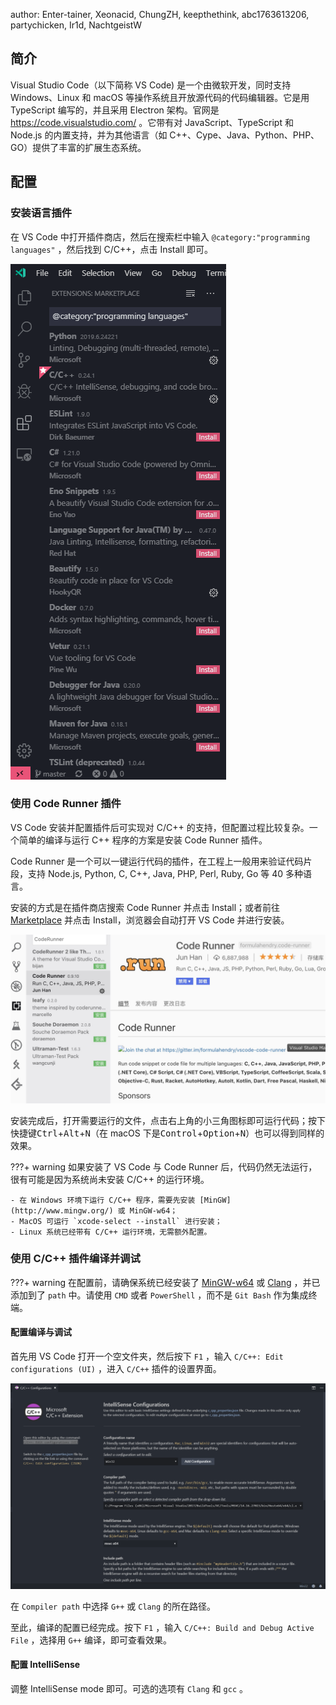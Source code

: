 author: Enter-tainer, Xeonacid, ChungZH, keepthethink, abc1763613206, partychicken, Ir1d, NachtgeistW

## 简介

Visual Studio Code（以下简称 VS Code) 是一个由微软开发，同时支持 Windows、Linux 和 macOS 等操作系统且开放源代码的代码编辑器。它是用 TypeScript 编写的，并且采用 Electron 架构。官网是 <https://code.visualstudio.com/> 。它带有对 JavaScript、TypeScript 和 Node.js 的内置支持，并为其他语言（如 C++、Cype、Java、Python、PHP、GO）提供了丰富的扩展生态系统。

## 配置

### 安装语言插件

在 VS Code 中打开插件商店，然后在搜索栏中输入 `@category:"programming languages"` ，然后找到 C/C++，点击 Install 即可。

![](./images/vscode-2.png)

### 使用 Code Runner 插件

VS Code 安装并配置插件后可实现对 C/C++ 的支持，但配置过程比较复杂。一个简单的编译与运行 C++ 程序的方案是安装 Code Runner 插件。

Code Runner 是一个可以一键运行代码的插件，在工程上一般用来验证代码片段，支持 Node.js, Python, C, C++, Java, PHP, Perl, Ruby, Go 等 40 多种语言。

安装的方式是在插件商店搜索 Code Runner 并点击 Install；或者前往 [Marketplace](https://marketplace.visualstudio.com/items?itemName=formulahendry.code-runner) 并点击 Install，浏览器会自动打开 VS Code 并进行安装。

![](./images/vscode-1.jpg)

安装完成后，打开需要运行的文件，点击右上角的小三角图标即可运行代码；按下快捷键<kbd>Ctrl</kbd>+<kbd>Alt</kbd>+<kbd>N</kbd>（在 macOS 下是<kbd>Control</kbd>+<kbd>Option</kbd>+<kbd>N</kbd>）也可以得到同样的效果。

???+ warning
    如果安装了 VS Code 与 Code Runner 后，代码仍然无法运行，很有可能是因为系统尚未安装 C/C++ 的运行环境。

    - 在 Windows 环境下运行 C/C++ 程序，需要先安装 [MinGW](http://www.mingw.org/) 或 MinGW-w64；
    - MacOS 可运行 `xcode-select --install` 进行安装；
    - Linux 系统已经带有 C/C++ 运行环境，无需额外配置。

### 使用 C/C++ 插件编译并调试

???+ warning
    在配置前，请确保系统已经安装了 [MinGW-w64](https://mingw-w64.org/doku.php/download) 或 [Clang](https://releases.llvm.org/download.html) ，并已添加到了 `path` 中。请使用 `CMD` 或者 `PowerShell` ，而不是 `Git Bash` 作为集成终端。

#### 配置编译与调试

首先用 VS Code 打开一个空文件夹，然后按下 `F1` ，输入 `C/C++: Edit configurations (UI)` ，进入 `C/C++` 插件的设置界面。

![vscode-1](images/vscode-3.png)

在 `Compiler path` 中选择 `G++` 或 `Clang` 的所在路径。

至此，编译的配置已经完成。按下 `F1` ，输入 `C/C++: Build and Debug Active File` ，选择用 `G++` 编译，即可查看效果。

#### 配置 IntelliSense

调整 IntelliSense mode 即可。可选的选项有 `Clang` 和 `gcc` 。

